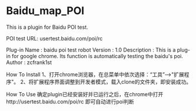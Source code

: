 Baidu_map_POI
=============

This is a plugin for Baidu POI test.

POI test URL: usertest.baidu.com/poi/rc

Plug-in Name : baidu poi test robot
Version : 1.0
Description : This is a plug-in for google chrome. Its function is automatically testing the baidu's poi.
Author : zcfrank1st

How To Install
1、打开chrome浏览器，在总菜单中依次选择：“工具”-->"扩展程序"。
2、将扩展程序界面调整到开发者模式，载入clone的文件夹，即安装成功。

How To Use
确定plugin已经安装好并已运行之后，在chrome中打开http://usertest.baidu.com/poi/rc
即可自动进行poi判断
